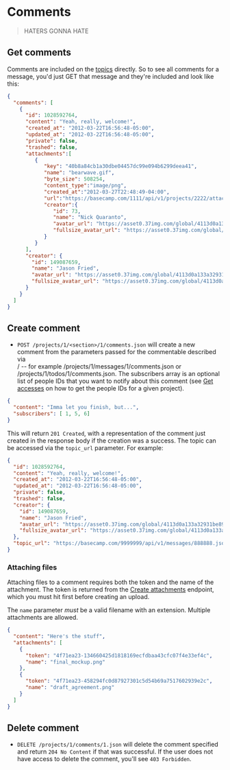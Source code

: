 Comments
========

> HATERS GONNA HATE


Get comments
------------

Comments are included on the [topics](https://github.com/basecamp/bcx-api/blob/master/sections/topics.md) directly. So to see all comments for a message, you'd just GET that message and they're included and look like this:

```json
{
  "comments": [
    {
      "id": 1028592764,
      "content": "Yeah, really, welcome!",
      "created_at": "2012-03-22T16:56:48-05:00",
      "updated_at": "2012-03-22T16:56:48-05:00",
      "private": false,
      "trashed": false,
      "attachments":[
         {
            "key": "40b8a84cb1a30dbe04457dc99e094b6299deea41",
            "name": "bearwave.gif",
            "byte_size": 508254,
            "content_type":"image/png",
            "created_at":"2012-03-27T22:48:49-04:00",
            "url":"https://basecamp.com/1111/api/v1/projects/2222/attachments/3333/40b8a84cb1a30dbe04457dc99e094b6299deea41/original/bearwave.gif",
            "creator":{
               "id": 73,
               "name": "Nick Quaranto",
               "avatar_url": "https://asset0.37img.com/global/4113d0a133a32931be8934e70b2ea21efeff72c1/avatar.96.gif?r=3",
               "fullsize_avatar_url": "https://asset0.37img.com/global/4113d0a133a32931be8934e70b2ea21efeff72c1/original.gif?r=3"
            }
         }
      ],
      "creator": {
        "id": 149087659,
        "name": "Jason Fried",
        "avatar_url": "https://asset0.37img.com/global/4113d0a133a32931be8934e70b2ea21efeff72c1/avatar.96.gif?r=3",
        "fullsize_avatar_url": "https://asset0.37img.com/global/4113d0a133a32931be8934e70b2ea21efeff72c1/original.gif?r=3"
      }
    }
  ]
}
```


Create comment
--------------

* `POST /projects/1/<section>/1/comments.json` will create a new comment from the parameters passed for the commentable described via <section>/<id> -- for example /projects/1/messages/1/comments.json or /projects/1/todos/1/comments.json. The subscribers array is an optional list of people IDs that you want to notify about this comment (see [Get accesses](https://github.com/basecamp/bcx-api/blob/master/sections/accesses.md) on how to get the people IDs for a given project).

```json
{
  "content": "Imma let you finish, but...",
  "subscribers": [ 1, 5, 6]
}
```

This will return `201 Created`, with a representation of the comment just created in the response body if the creation was a success. The topic can be accessed via the `topic_url` parameter. For example:

```json
{
  "id": 1028592764,
  "content": "Yeah, really, welcome!",
  "created_at": "2012-03-22T16:56:48-05:00",
  "updated_at": "2012-03-22T16:56:48-05:00",
  "private": false,
  "trashed": false,
  "creator": {
    "id": 149087659,
    "name": "Jason Fried",
    "avatar_url": "https://asset0.37img.com/global/4113d0a133a32931be8934e70b2ea21efeff72c1/avatar.96.gif?r=3",
    "fullsize_avatar_url": "https://asset0.37img.com/global/4113d0a133a32931be8934e70b2ea21efeff72c1/original.gif?r=3"
  },
  "topic_url": "https://basecamp.com/9999999/api/v1/messages/888888.json"
}
```

### Attaching files

Attaching files to a comment requires both the token and the name of the attachment. The
token is returned from the [Create attachments](https://github.com/basecamp/bcx-api/blob/master/sections/attachments.md)
endpoint, which you must hit first before creating an upload.

The `name` parameter *must* be a valid filename with an extension. Multiple
attachments are allowed.

```json
{
  "content": "Here's the stuff",
  "attachments": [
    {
      "token": "4f71ea23-134660425d1818169ecfdbaa43cfc07f4e33ef4c",
      "name": "final_mockup.png"
    },
    {
      "token": "4f71ea23-458294fc0d87927301c5d54b69a7517602939e2c",
      "name": "draft_agreement.png"
    }
  ]
}
```


Delete comment
-------------

* `DELETE /projects/1/comments/1.json` will delete the comment specified and return `204 No Content` if that was successful. If the user does not have access to delete the comment, you'll see `403 Forbidden`.
